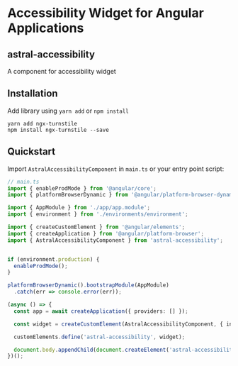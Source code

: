 # Accessibility Widget for Angular Applications

## astral-accessibility
A component for accessibility widget

## Installation
Add library using `yarn add` or `npm install`
```
yarn add ngx-turnstile
npm install ngx-turnstile --save
```

## Quickstart
Import `AstralAccessibilityComponent` in `main.ts` or your entry point script:
```typescript
// main.ts
import { enableProdMode } from '@angular/core';
import { platformBrowserDynamic } from '@angular/platform-browser-dynamic';

import { AppModule } from './app/app.module';
import { environment } from './environments/environment';

import { createCustomElement } from '@angular/elements';
import { createApplication } from '@angular/platform-browser';
import { AstralAccessibilityComponent } from 'astral-accessibility';


if (environment.production) {
  enableProdMode();
}

platformBrowserDynamic().bootstrapModule(AppModule)
  .catch(err => console.error(err));

(async () => {
  const app = await createApplication({ providers: [] });

  const widget = createCustomElement(AstralAccessibilityComponent, { injector: app.injector });

  customElements.define('astral-accessibility', widget);

  document.body.appendChild(document.createElement('astral-accessibility'));
})();
```